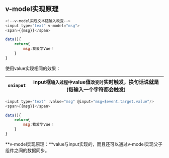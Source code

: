 ## v-model实现原理

```js
<!--v-model实现文本随输入改变-->
<input type="text" v-model="msg">
<span>{{msg}}</span>

data(){
    return{
        msg:我爱学Vue！
    }
}
```

使用value实现相同的效果：

| `oninput` | input框`输入过程中`value值`改变时`实时触发，换句话说就是 [每输入一个字符都会触发] |
| --------- | ------------------------------------------------------------ |

```js
<input type="text" :value="msg" @input="msg=$event.target.value"/>
<span>{{msg}}</span>

data(){
    return{
        msg:我爱学Vue！
    }
}
```

**v-model实现原理：**value与input实现的，而且还可以通过v-model实现父子组件之间的数据同步。
